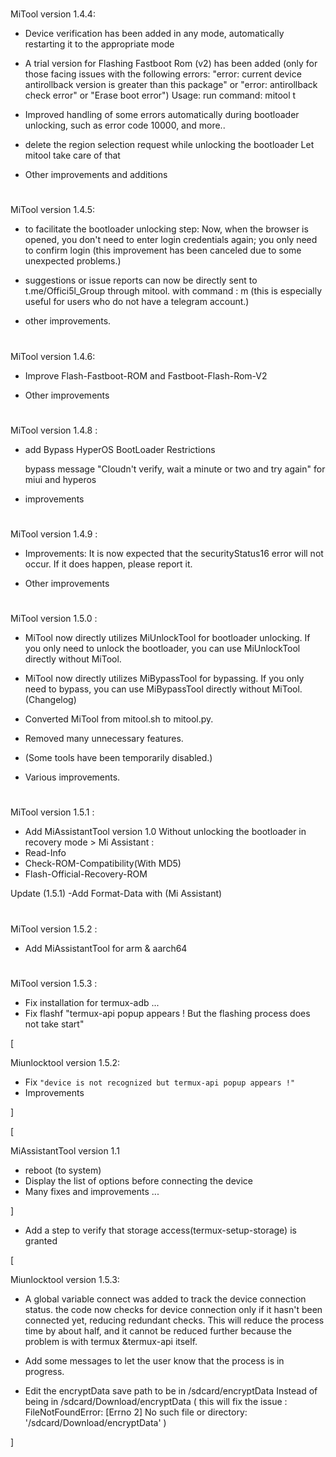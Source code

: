 #

MiTool version 1.4.4:

- Device verification has been added in any mode, automatically restarting it to the appropriate mode

- A trial version for Flashing Fastboot Rom (v2) has been added (only for those facing issues with the following errors: "error: current device antirollback version is greater than this package" or "error: antirollback check error" or "Erase boot error")
Usage: run command: mitool t

- Improved handling of some errors automatically during bootloader unlocking, such as error code 10000, and more..

- delete the region selection request while unlocking the bootloader Let mitool take care of that

- Other improvements and additions

#

MiTool version 1.4.5:

- to facilitate the bootloader unlocking step:
  Now, when the browser is opened, you don't need to enter login credentials again; you only need to confirm login
(this improvement has been canceled due to some unexpected problems.)

- suggestions or issue reports can now be directly sent to t.me/Offici5l_Group through mitool. with command : m
(this is especially useful for users who do not have a telegram account.)

- other improvements.

#

MiTool version 1.4.6:

- Improve Flash-Fastboot-ROM and Fastboot-Flash-Rom-V2

- Other improvements

#

MiTool version 1.4.8 :

- add Bypass HyperOS BootLoader Restrictions

  bypass message "Cloudn't verify, wait a minute or two and try again" for miui and hyperos

- improvements

#

MiTool version 1.4.9 :

- Improvements:
It is now expected that the securityStatus16 error will not occur. If it does happen, please report it.

- Other improvements

#

MiTool version 1.5.0 :

- MiTool now directly utilizes MiUnlockTool for bootloader unlocking. If you only need to unlock the bootloader, you can use MiUnlockTool directly without MiTool.

- MiTool now directly utilizes MiBypassTool for bypassing. If you only need to bypass, you can use MiBypassTool directly without MiTool. (Changelog)

- Converted MiTool from mitool.sh to mitool.py.

- Removed many unnecessary features.

- (Some tools have been temporarily disabled.)

- Various improvements.

#

MiTool version 1.5.1 :

- Add MiAssistantTool version 1.0
Without unlocking the bootloader in recovery mode > Mi Assistant :
- Read-Info
- Check-ROM-Compatibility(With MD5)
- Flash-Official-Recovery-ROM

Update (1.5.1)
-Add Format-Data with (Mi Assistant)

#

MiTool version 1.5.2 :

- Add MiAssistantTool for arm & aarch64

#

MiTool version 1.5.3 :

- Fix installation for termux-adb ...
- Fix flashf "termux-api popup appears ! But the flashing process does not take start"

[

Miunlocktool version 1.5.2:
- Fix `"device is not recognized but termux-api popup appears !"`
- Improvements

]


[

MiAssistantTool version 1.1

- reboot (to system)
- Display the list of options before connecting the device
- Many fixes and improvements ...

]

- Add a step to verify that storage access(termux-setup-storage) is granted


[

Miunlocktool version 1.5.3:
- A global variable connect was added to track the device connection status. the code now checks for device connection only if it hasn't been connected yet, reducing redundant checks.
This will reduce the process time by about half, and it cannot be reduced further because the problem is with termux &termux-api itself.

- Add some messages to let the user know that the process is in progress.

- Edit the encryptData save path to be in /sdcard/encryptData Instead of being in /sdcard/Download/encryptData ( this will fix the issue :
FileNotFoundError: [Errno 2] No such file or directory: '/sdcard/Download/encryptData' )

]






